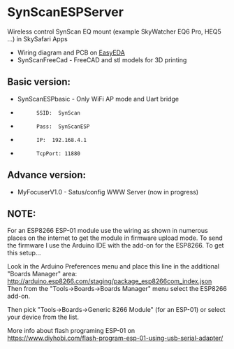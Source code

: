 # SynScanESPServer


Wireless control SynScan EQ mount   (example SkyWatcher EQ6 Pro, HEQ5 ...) in SkySafari Apps
 

*  Wiring diagram and PCB on [EasyEDA](https://easyeda.com/hujer.roman/wifi-for-synscan)
*  SynScanFreeCad     -  FreeCAD and stl models for 3D printing


## Basic version:

*  SynScanESPbasic  -  Only WiFi AP mode and Uart bridge 
-			SSID:  SynScan
-			Pass:  SynScanESP
-			IP:  192.168.4.1  
-			TcpPort: 11880 

## Advance version:

* MyFocuserV1.0	  -  Satus/config WWW Server (now in progress)


## NOTE:

For an ESP8266 ESP-01 module use the wiring as shown in numerous places on the internet to get the module in firmware upload mode. To send the firmware I use the Arduino IDE with the add-on for the ESP8266. To get this setup...

Look in the Arduino Preferences menu and place this line in the additional "Boards Manager" area: http://arduino.esp8266.com/staging/package_esp8266com_index.json Then from the "Tools->Boards->Boards Manager" menu select the ESP8266 add-on.

Then pick "Tools->Boards->Generic 8266 Module" (for an ESP-01) or select your device from the list.

More info about flash programing ESP-01 on https://www.diyhobi.com/flash-program-esp-01-using-usb-serial-adapter/


